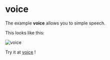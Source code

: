 # voice

The example **voice** allows you to simple speech.

This looks like this:

 ![voice](/img/examples/voice.png) 

Try it at <a href='/../automation/loadexample/voice' target='_blank'>voice</a> !



